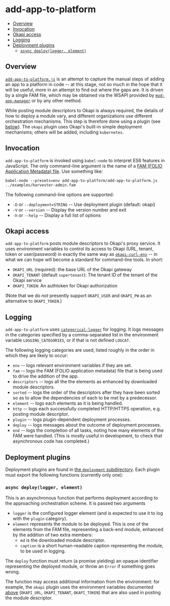 # add-app-to-platform

<!-- md2toc -l 2 README.md -->
* [Overview](#overview)
* [Invocation](#invocation)
* [Okapi access](#okapi-access)
* [Logging](#logging)
* [Deployment plugins](#deployment-plugins)
    * [`async deploy(logger, element)`](#async-deploylogger-element)


## Overview

[`add-app-to-platform.js`](add-app-to-platform.js) is an attempt to capture the manual steps of adding an app to a platform in code -- at this stage, not so much in the hope that it will be useful, more in an attempt to find out where the gaps are. It is driven by a single FAM file, which may be obtained via the WSAPI provided by [`mod-app-manager`](https://github.com/MikeTaylor/mod-app-manager) or by any other method.

While posting module descriptors to Okapi is always required, the details of how to deploy a module vary, and different organizations use different orchestration mechanisms. This step is therefore done using a plugin (see [below](#deployment-plugins)). The `okapi` plugin uses Okapi's built-in simple deployment mechanisms; others will be added, including `kubernetes`.


## Invocation

`add-app-to-platform` is invoked using `babel-node` to interpret ES6 features in JavaScript. The only command-line argument is the name of a [FAM (FOLIO Application Metadata) file](../../doc/folio-app-metadata.md). Use something like:

	babel-node --presets=env add-app-to-platform/add-app-to-platform.js ../examples/harvester-admin.fam

The following command-line options are supported:

* `-D` or `--deployment=STRING` -- Use deployment plugin (default: okapi)
* `-V` or `--version` -- Display the version number and exit
* `-h` or `--help` -- Display a full list of options


## Okapi access

`add-app-to-platform` posts module descriptors to Okapi's proxy service. It uses environment variables to control its access to Okapi (URL, tenant, token or user/password) in exactly the same way as [`okapi-curl-env`](https://github.com/folio-org/folio-tools/tree/master/okapi-curl-env) -- in what we can hope will become a standard for command-line tools. In short:

* `OKAPI_URL` (required): the base URL of the Okapi gateway
* `OKAPI_TENANT` (default `supertenant`): The tenant ID of the tenant of the Okapi service
* `OKAPI_TOKEN`: An authtoken for Okapi authorization

(Note that we do _not_ presently support `OKAPI_USER` and `OKAPI_PW` as an alternative to `OKAPI_TOKEN`.)


## Logging

`add-app-to-platform` uses [`categorical-logger`](https://github.com/openlibraryenvironment/categorical-logger) for logging. It logs messages in the categories specified by a comma-separated list in the environment variable `LOGGING_CATEGORIES`, or if that is not defined `LOGCAT`.

The following logging categories are used, listed roughly in the order in which they are likely to occur:

* `env` -- logs relevant environment variables if they are set.
* `fam` -- logs the FAM (FOLIO application metadata) file that is being used to drive the addition of the app.
* `descriptors` -- logs all the the elements as enhanced by downloaded module descriptors.
* `sorted` -- logs the order of the descriptors after they have been sorted so as to allow the dependencies of each to be met by a predecessor.
* `element` -- logs each elements as it is being handled.
* `http` -- logs each successfully completed HTTP/HTTPS operation, e.g. posting module descriptor.
* `plugin` -- logs plugin-dependent deployment processes.
* `deploy` -- logs messages about the outcome of deployment processes.
* `end` -- logs the completion of all tasks, noting how many elements of the FAM were handled. (This is mostly useful in development, to check that asynchronous code has completed.)


## Deployment plugins

Deployment plugins are found in [the `deployment` subdirectory](deployment). Each plugin must export the following functions (currently only one):

### `async deploy(logger, element)`

This is an asynchronous function that performs deployment according to the approaching orchestration scheme. It is passed two arguments
* `logger` is the configured logger element (and is expected to use it to log with the `plugin` category).
* `element` represents the module to be deployed. This is one of the elements from the FAM file, representing a back-end module, enhanced by the addition of two extra members:
  * `md` is the downloaded module descriptor.
  * `caption` is a short human-readable caption representing the module, to be used in logging.

The `deploy` function must return (a promise yielding) an opaque identifier representing the deployed module, or throw an `Error` if something goes wrong.

The function may access additional information from the environment: for example, the `okapi` plugin uses the environment variables documented [above](#okapi-access) (`OKAPI_URL`, `OKAPI_TENANT`, `OKAPI_TOKEN`) that are also used in posting the module descriptor.



